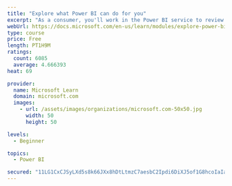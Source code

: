 ```yaml
---
title: "Explore what Power BI can do for you"
excerpt: "As a consumer, you'll work in the Power BI service to review and interact with content that has been shared with you. This module provides the foundational information that you need to work effectively in the Power BI service."
webUrl: https://docs.microsoft.com/en-us/learn/modules/explore-power-bi-service/
type: course
price: Free
length: PT1H9M
ratings:
  count: 6085
  average: 4.666393
heat: 69

provider:
  name: Microsoft Learn
  domain: microsoft.com
  images:
    - url: /assets/images/organizations/microsoft.com-50x50.jpg
      width: 50
      height: 50

levels:
  - Beginner

topics:
  - Power BI

secured: "11LG1CxCJSyLXd5s8k66JXx8hDtLtmzC7aesbC2Ipdi6DiXJ5of1G8hcoIaIaTTISdp0Ofir5YmcC/2oIbMahkbrbrCpbI+L5C5mEjdhSuj7nXKVYOl6r7rB6ugKpKNNvgEpidUN0+SIQoAf2XfvYIipTW1JsFZuzbEh0LIoZdHuwV4eNdfMcFWFtY9pBU2IWtH4Y9nxxRHkj8UKXc/eALUDEZ3UHlOrKYjrISp4EiIs/YLgnX238aXLiYnk0fFvwsvx9jGRObsfSgMVYuZZ+oqo53rq+lZEt8EZHtAw7VBad2gHpyLEamiSFBJTIunnYG87kWwL1gRHfG7e4lPjiA4qCAkuujvLvk6JUwGFGzQKJXNeWm3IKFGNOQx1jZCnAeA/DYiKjlioD6Io4VbtiQ==;8rj8+Q9Jdd+QwZxU9ozL4A=="
---
```


